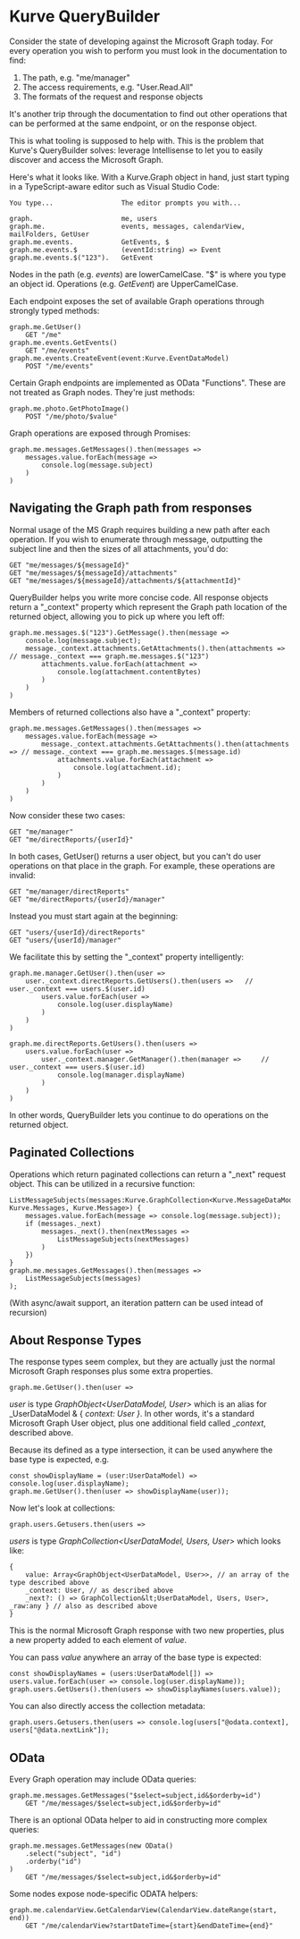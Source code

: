 # Kurve QueryBuilder

Consider the state of developing against the Microsoft Graph today. For every operation you wish to perform you must look in the documentation to find:

1. The path, e.g. "me/manager"
2. The access requirements, e.g. "User.Read.All"
3. The formats of the request and response objects

It's another trip through the documentation to find out other operations that can be performed at the same endpoint, or on the response object.

This is what tooling is supposed to help with. This is the problem that Kurve's QueryBuilder solves: leverage Intellisense to let you to easily discover and access the Microsoft Graph.

Here's what it looks like. With a Kurve.Graph object in hand, just start typing in a TypeScript-aware editor such as Visual Studio Code:

    You type...                 The editor prompts you with...
    
    graph.                      me, users
    graph.me.                   events, messages, calendarView, mailFolders, GetUser
    graph.me.events.            GetEvents, $
    graph.me.events.$           (eventId:string) => Event
    graph.me.events.$("123").   GetEvent

Nodes in the path (e.g. _events_) are lowerCamelCase. "$" is where you type an object id. Operations (e.g. _GetEvent_) are UpperCamelCase.    

Each endpoint exposes the set of available Graph operations through strongly typed methods:

    graph.me.GetUser()
        GET "/me"
    graph.me.events.GetEvents()
        GET "/me/events"
    graph.me.events.CreateEvent(event:Kurve.EventDataModel)
        POST "/me/events"

Certain Graph endpoints are implemented as OData "Functions". These are not treated as Graph nodes. They're just methods: 

    graph.me.photo.GetPhotoImage()
        POST "/me/photo/$value"

Graph operations are exposed through Promises:

    graph.me.messages.GetMessages().then(messages =>
        messages.value.forEach(message =>
            console.log(message.subject)
        )
    )

## Navigating the Graph path from responses

Normal usage of the MS Graph requires building a new path after each operation. If you wish to enumerate through message, outputting the subject line and then the sizes of all attachments, you'd do:

    GET "me/messages/${messageId}"
    GET "me/messages/${messageId}/attachments"
    GET "me/messages/${messageId}/attachments/${attachmentId}"

QueryBuilder helps you write more concise code. All response objects return a "_context" property which represent the Graph path location of the returned object, allowing you to pick up where you left off:

    graph.me.messages.$("123").GetMessage().then(message =>
        console.log(message.subject);
        message._context.attachments.GetAttachments().then(attachments => // message._context === graph.me.messages.$("123")
            attachments.value.forEach(attachment => 
                console.log(attachment.contentBytes)
            )
        )
    )

Members of returned collections also have a "_context" property:

    graph.me.messages.GetMessages().then(messages =>
        messages.value.forEach(message =>
            message._context.attachments.GetAttachments().then(attachments => // message._context === graph.me.messages.$(message.id)
                attachments.value.forEach(attachment =>
                    console.log(attachment.id);
                )
            )
        )
    )

Now consider these two cases:

    GET "me/manager"
    GET "me/directReports/{userId}"
    
In both cases, GetUser() returns a user object, but you can't do user operations on that place in the graph.
For example, these operations are invalid:

    GET "me/manager/directReports"
    GET "me/directReports/{userId}/manager"
    
Instead you must start again at the beginning:

    GET "users/{userId}/directReports"
    GET "users/{userId}/manager"
    
We facilitate this by setting the "_context" property intelligently: 

    graph.me.manager.GetUser().then(user =>
        user._context.directReports.GetUsers().then(users =>   // user._context === users.$(user.id)
            users.value.forEach(user =>
                console.log(user.displayName)
            )
        )
    )

    graph.me.directReports.GetUsers().then(users =>
        users.value.forEach(user =>
            user._context.manager.GetManager().then(manager =>     // user._context === users.$(user.id)
                console.log(manager.displayName)
            )
        )
    )

In other words, QueryBuilder lets you continue to do operations on the returned object. 

## Paginated Collections

Operations which return paginated collections can return a "_next" request object. This can be utilized in a recursive function:

    ListMessageSubjects(messages:Kurve.GraphCollection<Kurve.MessageDataModel, Kurve.Messages, Kurve.Message>) {
        messages.value.forEach(message => console.log(message.subject));
        if (messages._next)
            messages._next().then(nextMessages =>
                ListMessageSubjects(nextMessages)
            )
        })
    }
    graph.me.messages.GetMessages().then(messages =>
        ListMessageSubjects(messages)
    );
    
(With async/await support, an iteration pattern can be used intead of recursion)

## About Response Types

The response types seem complex, but they are actually just the normal Microsoft Graph responses plus some extra properties. 

    graph.me.GetUser().then(user =>

_user_ is type _GraphObject&lt;UserDataModel, User>_ which is an alias for _UserDataModel & { _context: User }_. In other words, it's a standard Microsoft Graph User object, plus one additional field called __context_, described above.

Because its defined as a type intersection, it can be used anywhere the base type is expected, e.g.

    const showDisplayName = (user:UserDataModel) => console.log(user.displayName);
    graph.me.GetUser().then(user => showDisplayName(user));

Now let's look at collections:

    graph.users.Getusers.then(users =>

_users_ is type _GraphCollection&lt;UserDataModel, Users, User>_ which looks like:

    {
        value: Array<GraphObject<UserDataModel, User>>, // an array of the type described above
        _context: User, // as described above 
        _next?: () => GraphCollection&lt;UserDataModel, Users, User>, _raw:any } // also as described above
    }

This is the normal Microsoft Graph response with two new properties, plus a new property added to each element of _value_.  

You can pass _value_ anywhere an array of the base type is expected:

    const showDisplayNames = (users:UserDataModel[]) => users.value.forEach(user => console.log(user.displayName));
    graph.users.GetUsers().then(users => showDisplayNames(users.value));

You can also directly access the collection metadata:

    graph.users.Getusers.then(users => console.log(users["@odata.context], users["@data.nextLink"]);

## OData

Every Graph operation may include OData queries:

    graph.me.messages.GetMessages("$select=subject,id&$orderby=id")
        GET "/me/messages/$select=subject,id&$orderby=id"

There is an optional OData helper to aid in constructing more complex queries:

    graph.me.messages.GetMessages(new OData()
        .select("subject", "id")
        .orderby("id")
    )
        GET "/me/messages/$select=subject,id&$orderby=id"

Some nodes expose node-specific ODATA helpers: 

    graph.me.calendarView.GetCalendarView(CalendarView.dateRange(start, end))
        GET "/me/calendarView?startDateTime={start}&endDateTime={end}"

